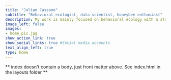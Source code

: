 ```yaml
---
title: "Julian Cassano"
subtitle: "Behavioral ecologist, data scientist, honeybee enthusiast"
description: My work is mainly focused on behavioral ecology with a strong emphasis on data analytics, mathematical modeling and data visualization. My current MS thesis seeks to understand evolutionary origins for phenotypic diversity inside a honeybee colony and broader relationships between behavior, physiology and life history traits in a social insect. I enjoy finding patterns in noisy, messy datasets and using multidimensional programming solutions to solve complex problems. I am also a fan of a healthy balance of outdoor activities, curating my indoor plants and traveling to exciting destinations. 
image_left: false
images:
- home_pic.jpg
show_action_link: true
show_social_links: true #Social media accounts
text_align_left: true
type: home
---
```


** index doesn't contain a body, just front matter above.
See index.html in the layouts folder **
